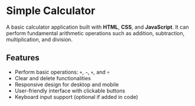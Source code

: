 # Simple Calculator

A basic calculator application built with **HTML**, **CSS**, and **JavaScript**. It can perform fundamental arithmetic operations such as addition, subtraction, multiplication, and division. <br>

## Features

- Perform basic operations: `+`, `−`, `×`, and `÷` <br>
- Clear and delete functionalities<br>
- Responsive design for desktop and mobile<br>
- User-friendly interface with clickable buttons<br>
- Keyboard input support (optional if added in code)<br>
